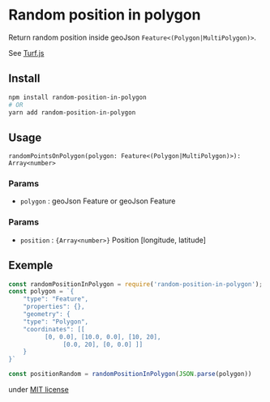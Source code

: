 
Random position in polygon
===

Return random position inside geoJson `Feature<(Polygon|MultiPolygon)>`.

See [Turf.js](https://turfjs.org/)


## Install

```bash
npm install random-position-in-polygon
# OR
yarn add random-position-in-polygon
```

## Usage

`randomPointsOnPolygon(polygon: Feature<(Polygon|MultiPolygon)>): Array<number>`
### Params
 - `polygon` : geoJson Feature<PolygonMultiPolygon> or geoJson Feature<MultiPolygon>
### Params
 - `position` : `{Array<number>}` Position [longitude, latitude]

## Exemple
```js
const randomPositionInPolygon = require('random-position-in-polygon');
const polygon = `{
    "type": "Feature",
    "properties": {},
    "geometry": {
    "type": "Polygon",
    "coordinates": [[
          [0, 0.0], [10.0, 0.0], [10, 20],
               [0.0, 20], [0, 0.0] ]]
    }
}`

const positionRandom = randomPositionInPolygon(JSON.parse(polygon))
```
under [MIT license](https://github.com/BilelJegham/randomPositionInPolygon/blob/master/LICENSE)